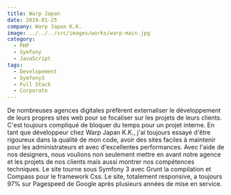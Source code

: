 ```yaml
---
title: Warp Japan
date: 2019-01-25
company: Warp Japan K.K.
image: ../../../src/images/works/warp-main.jpg
category:
  - PHP
  - Symfony
  - JavaScript
tags:
  - Developement
  - Symfony3
  - Full Stack
  - Corporate
---
```


De nombreuses agences digitales préfèrent externaliser le développement de leurs propres sites web pour se focaliser sur les projets de leurs clients. C'est toujours compliqué de bloquer du temps pour un projet interne. En tant que développeur chez Warp Japan K.K., j'ai toujours essayé d'être rigoureux dans la qualité de mon code, avoir des sites faciles à maintenir pour les administrateurs et avec d'excellentes performances. Avec l'aide de nos designers, nous voulions non seulement mettre en avant notre agence et les projets de nos clients mais aussi montrer nos compétences techniques. Le site tourne sous Symfony 3 avec Grunt la compilation et Compass pour le framework Css. Le site, totalement responsive, a toujours 97% sur Pagespeed de Google après plusieurs années de mise en service.
